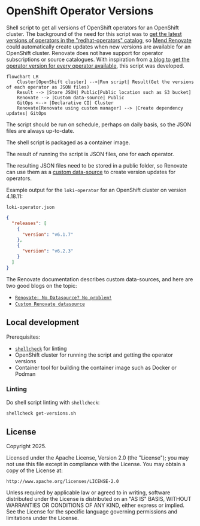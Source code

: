# OpenShift Operator Versions

Shell script to get all versions of OpenShift operators for an OpenShift cluster. The background of the need for this script was to [get the latest versions of operators in the "redhat-operators" catalog](https://github.com/renovatebot/renovate/discussions/32180), so [Mend Renovate](https://www.mend.io/renovate/) could automatically create updates when new versions are available for an OpenShift cluster. Renovate does not have support for operator subscriptions or source catalogues. With inspiration from [a blog to get the operator version for every operator available](https://medium.com/red-hat-openshift-operator-versions/recently-i-was-asked-if-there-was-a-way-to-get-the-operator-version-for-every-operator-available-ceb27ed29923), this script was developed.

```mermaid
flowchart LR
    Cluster[OpenShift cluster] -->|Run script| Result(Get the versions of each operator as JSON files)
    Result --> |Store JSON| Public[Public location such as S3 bucket]
    Renovate --> |Custom data-source| Public
    GitOps <--> |Declarative CI| Cluster
    Renovate[Renovate using custom manager] --> |Create dependency updates| GitOps
```

The script should be run on schedule, perhaps on daily basis, so the JSON files are always up-to-date.

The shell script is packaged as a container image.

The result of running the script is JSON files, one for each operator.

The resulting JSON files need to be stored in a public folder, so Renovate can use them as a [custom data-source](https://docs.renovatebot.com/modules/datasource/custom/) to create version updates for operators.

Example output for the `loki-operator` for an OpenShift cluster on version 4.18.11:

`loki-operator.json`

```json
{
  "releases": [
    {
      "version": "v6.1.7"
    },
    {
      "version": "v6.2.3"
    }
  ]
}
```

The Renovate documentation describes custom data-sources, and here are two good blogs on the topic:

- [`Renovate: No Datasource? No problem!`](https://secustor.dev/blog/renovate_custom_datasources/)
- [`Custom Renovate datasource`](https://marcusnoble.co.uk/2023-10-04-custom-renovate-datasource/)

## Local development

Prerequisites:

- [`shellcheck`](https://github.com/koalaman/shellcheck) for linting
- OpenShift cluster for running the script and getting the operator versions
- Container tool for building the container image such as Docker or Podman

### Linting

Do shell script linting with `shellcheck`:

```sh
shellcheck get-versions.sh
```

## License

Copyright 2025.

Licensed under the Apache License, Version 2.0 (the "License"); you may not use this file except in compliance with the License. You may obtain a copy of the License at:

    http://www.apache.org/licenses/LICENSE-2.0

Unless required by applicable law or agreed to in writing, software distributed under the License is distributed on an "AS IS" BASIS, WITHOUT WARRANTIES OR CONDITIONS OF ANY KIND, either express or implied. See the License for the specific language governing permissions and limitations under the License.
